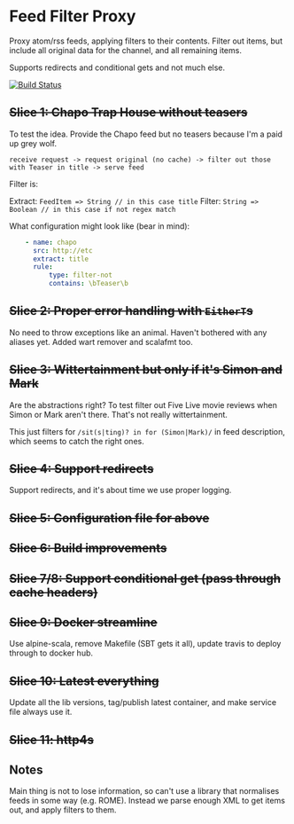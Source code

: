 # Feed Filter Proxy

Proxy atom/rss feeds, applying filters to their contents. Filter out
items, but include all original data for the channel, and all
remaining items.

Supports redirects and conditional gets and not much else.

[![Build Status](https://travis-ci.org/eddsteel/feed-filter.svg?branch=master)](https://travis-ci.org/eddsteel/feed-filter)

## ~~Slice 1: Chapo Trap House without teasers~~

To test the idea. Provide the Chapo feed but no teasers because I'm a paid up grey wolf.

```
receive request -> request original (no cache) -> filter out those with Teaser in title -> serve feed
```

Filter is:

Extract: `FeedItem => String // in this case title`
Filter: `String => Boolean // in this case if not regex match`

What configuration might look like (bear in mind):

```yaml
    - name: chapo
      src: http://etc
      extract: title
      rule:
          type: filter-not
          contains: \bTeaser\b
```

## ~~Slice 2: Proper error handling with `EitherT`s~~

No need to throw exceptions like an animal. Haven't bothered with any
aliases yet. Added wart remover and scalafmt too.

## ~~Slice 3: Wittertainment but only if it's Simon and Mark~~

Are the abstractions right? To test filter out Five Live movie reviews
when Simon or Mark aren't there. That's not really wittertainment.

This just filters for `/sit(s|ting)? in for (Simon|Mark)/` in feed
description, which seems to catch the right ones.

## ~~Slice 4: Support redirects~~

Support redirects, and it's about time we use proper logging.

## ~~Slice 5: Configuration file for above~~
## ~~Slice 6: Build improvements~~
## ~~Slice 7/8: Support conditional get (pass through cache headers)~~
## ~~Slice 9: Docker streamline~~
Use alpine-scala, remove Makefile (SBT gets it all), update travis to
deploy through to docker hub.
## ~~Slice 10: Latest everything~~
Update all the lib versions, tag/publish latest container, and make service file always use it.

## ~~Slice 11: http4s~~


## Notes

Main thing is not to lose information, so can't use a library that
normalises feeds in some way (e.g. ROME). Instead we parse enough XML
to get items out, and apply filters to them.

